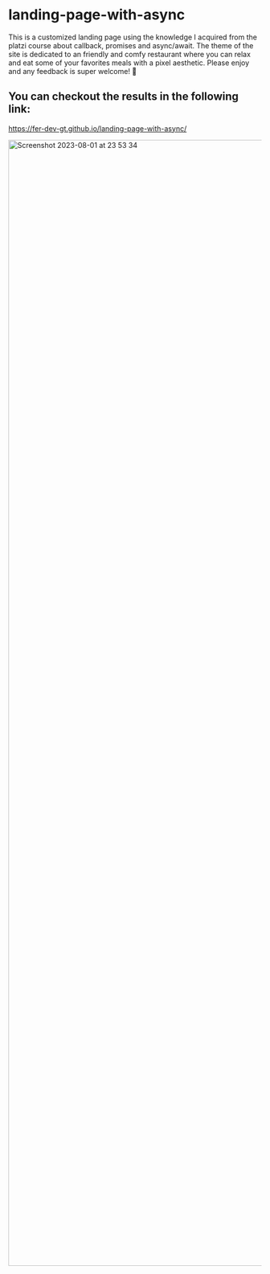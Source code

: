 # landing-page-with-async
This is a customized landing page using the knowledge I acquired from the platzi course about callback, promises and async/await.
The theme of the site is dedicated to an friendly and comfy restaurant where you can relax and eat some of your favorites meals with a pixel aesthetic.
Please enjoy and any feedback is super welcome! 👾

## You can checkout the results in the following link:
https://fer-dev-gt.github.io/landing-page-with-async/

<img width="2240" alt="Screenshot 2023-08-01 at 23 53 34" src="https://github.com/Fer-dev-gt/landing-page-with-async/assets/119085740/0abe01fe-cb4b-4764-b65e-d37ec15d7682">
